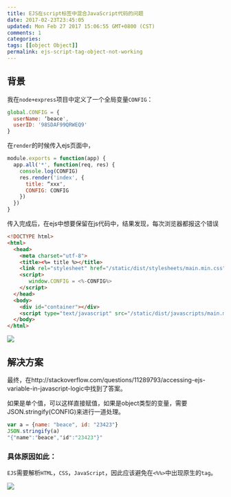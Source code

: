 ```yaml
---
title: EJS在script标签中混合JavaScript代码的问题
date: 2017-02-23T23:45:05
updated: Mon Feb 27 2017 15:06:55 GMT+0800 (CST)
comments: 1
categories:
tags: [[object Object]]
permalink: ejs-script-tag-object-not-working
---
```


## 背景

我在`node+express`项目中定义了一个全局变量`CONFIG`：

```js
global.CONFIG = {
  userName: ‘beace',
  userID: '98SDAF99QRWEQ9'
}
```

<!--more-->
在`render`的时候传入ejs页面中，

```js
module.exports = function(app) {
  app.all('*', function(req, res) {
    console.log(CONFIG)
    res.render('index', {
      title: “xxx",
      CONFIG: CONFIG
    })
  })
}
```
传入完成后，在ejs中想要保留在js代码中，结果发现，每次浏览器都报这个错误
```html
<!DOCTYPE html>
<html>
  <head>
    <meta charset="utf-8">
    <title><%= title %></title>
    <link rel="stylesheet" href="/static/dist/stylesheets/main.min.css">
    <script>
       window.CONFIG = <%-CONFIG%>
    </script>
  </head>
  <body>
    <div id="container"></div>
    <script type="text/javascript" src="/static/dist/javascripts/main.min.js"></script>
  </body>
</html>
```
![](https://images-manager.oss-cn-shanghai.aliyuncs.com/static/ejs/26291FEB-F820-4CCA-9D92-CC963AFF1F2F.png)

## 解决方案

最终，在http://stackoverflow.com/questions/11289793/accessing-ejs-variable-in-javascript-logic中找到了答案。

如果是单个值，可以这样直接赋值，如果是object类型的变量，需要JSON.stringify(CONFIG)来进行一道处理。

```js
var a = {name: "beace", id: "23423"}
JSON.stringify(a)
"{"name":"beace","id":"23423"}"
```

### 具体原因如此：

`EJS`需要解析`HTML`，`CSS`，`JavaScript`，因此应该避免在`<%%>`中出现原生的`tag`。

![](https://images-manager.oss-cn-shanghai.aliyuncs.com/static/ejs/E7C882B1-6BF4-4CE3-B5EE-27559A4F5B45.png)